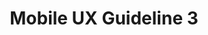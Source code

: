 ---
# This topic lives at
# https://digital.gov/topics/mobile-ux-guideline-3

# Topic Title
title: "Mobile UX Guideline 3"

# description — keep it short and clear
summary: ""

# Weight
weight: 1

# For more information on managing topics,
# see https://github.com/GSA/digitalgov.gov/wiki/topics
---